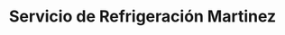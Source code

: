 ---
title: "Servicio de Refrigeración Martinez"
url: /lourdes/servicio-de-refrigeracion-martinez/
shop: Allgemein
---